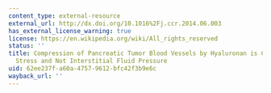 ```yaml
---
content_type: external-resource
external_url: http://dx.doi.org/10.1016%2Fj.ccr.2014.06.003
has_external_license_warning: true
license: https://en.wikipedia.org/wiki/All_rights_reserved
status: ''
title: Compression of Pancreatic Tumor Blood Vessels by Hyaluronan is Caused by Solid
  Stress and Not Interstitial Fluid Pressure
uid: 62ee237f-a60a-4757-9612-bfc42f3b9e6c
wayback_url: ''
---
```

